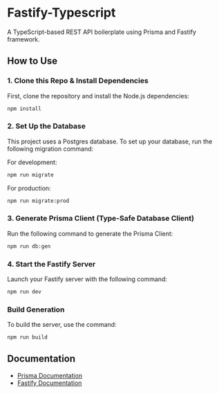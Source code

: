 # Fastify-Typescript

A TypeScript-based REST API boilerplate using Prisma and Fastify framework.

## How to Use

### 1. Clone this Repo & Install Dependencies

First, clone the repository and install the Node.js dependencies:

```bash
npm install
```

### 2. Set Up the Database

This project uses a Postgres database. To set up your database, run the following migration command:

For development:

```bash
npm run migrate
```

For production:

```bash
npm run migrate:prod
```

### 3. Generate Prisma Client (Type-Safe Database Client)

Run the following command to generate the Prisma Client:

```bash
npm run db:gen
```

### 4. Start the Fastify Server

Launch your Fastify server with the following command:

```bash
npm run dev
```

### Build Generation

To build the server, use the command:

```bash
npm run build
```

## Documentation

- [Prisma Documentation](https://www.prisma.io/docs/)
- [Fastify Documentation](https://www.fastify.io/docs/latest/)

